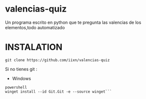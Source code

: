 # valencias-quiz
Un programa escrito en python que te pregunta las valencias de los elementos,todo automatizado

# INSTALATION

```git clone https://github.com/iixn/valencias-quiz```

Si no tienes git :
* Windows
```"tecla windows" + r
powershell
winget install --id Git.Git -e --source winget```
